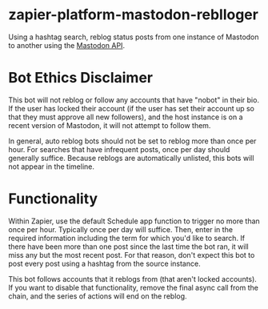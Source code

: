 # zapier-platform-mastodon-reblloger

Using a hashtag search, reblog status posts from one instance of Mastodon to another using the [Mastodon API](https://github.com/tootsuite/documentation/blob/master/Using-the-API/API.md).

# Bot Ethics Disclaimer
This bot will not reblog or follow any accounts that have "nobot" in their bio. If the user has locked their account (if the user has set their account up so that they must approve all new followers), and the host instance is on a recent version of Mastodon, it will not attempt to follow them.

In general, auto reblog bots should not be set to reblog more than once per hour. For searches that have infrequent posts, once per day should generally suffice. Because reblogs are automatically unlisted, this bots will not appear in the timeline.

# Functionality
Within Zapier, use the default Schedule app function to trigger no more than once per hour. Typically once per day will suffice. Then, enter in the required information including the term for which you'd like to search. If there have been more than one post since the last time the bot ran, it will miss any but the most recent post. For that reason, don't expect this bot to post every post using a hashtag from the source instance.

This bot follows accounts that it reblogs from (that aren't locked accounts). If you want to disable that functionality, remove the final async call from the chain, and the series of actions will end on the reblog.
